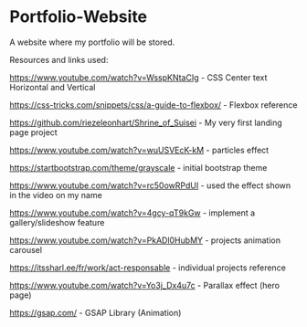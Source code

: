 # Portfolio-Website
A website where my portfolio will be stored.

Resources and links used:

https://www.youtube.com/watch?v=WsspKNtaCIg - CSS Center text Horizontal and Vertical

https://css-tricks.com/snippets/css/a-guide-to-flexbox/ - Flexbox reference

https://github.com/riezeleonhart/Shrine_of_Suisei - My very first landing page project

https://www.youtube.com/watch?v=wuUSVEcK-kM - particles effect

https://startbootstrap.com/theme/grayscale - initial bootstrap theme

https://www.youtube.com/watch?v=rc50owRPdUI - used the effect shown in the video on my name

https://www.youtube.com/watch?v=4gcy-qT9kGw - implement a gallery/slideshow feature

https://www.youtube.com/watch?v=PkADl0HubMY - projects animation carousel

https://itssharl.ee/fr/work/act-responsable - individual projects reference

https://www.youtube.com/watch?v=Yo3j_Dx4u7c - Parallax effect (hero page)

https://gsap.com/ - GSAP Library (Animation)